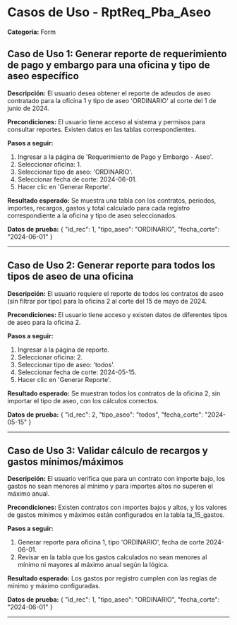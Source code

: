 # Casos de Uso - RptReq_Pba_Aseo

**Categoría:** Form

## Caso de Uso 1: Generar reporte de requerimiento de pago y embargo para una oficina y tipo de aseo específico

**Descripción:** El usuario desea obtener el reporte de adeudos de aseo contratado para la oficina 1 y tipo de aseo 'ORDINARIO' al corte del 1 de junio de 2024.

**Precondiciones:**
El usuario tiene acceso al sistema y permisos para consultar reportes. Existen datos en las tablas correspondientes.

**Pasos a seguir:**
1. Ingresar a la página de 'Requerimiento de Pago y Embargo - Aseo'.
2. Seleccionar oficina: 1.
3. Seleccionar tipo de aseo: 'ORDINARIO'.
4. Seleccionar fecha de corte: 2024-06-01.
5. Hacer clic en 'Generar Reporte'.

**Resultado esperado:**
Se muestra una tabla con los contratos, periodos, importes, recargos, gastos y total calculado para cada registro correspondiente a la oficina y tipo de aseo seleccionados.

**Datos de prueba:**
{ "id_rec": 1, "tipo_aseo": "ORDINARIO", "fecha_corte": "2024-06-01" }

---

## Caso de Uso 2: Generar reporte para todos los tipos de aseo de una oficina

**Descripción:** El usuario requiere el reporte de todos los contratos de aseo (sin filtrar por tipo) para la oficina 2 al corte del 15 de mayo de 2024.

**Precondiciones:**
El usuario tiene acceso y existen datos de diferentes tipos de aseo para la oficina 2.

**Pasos a seguir:**
1. Ingresar a la página de reporte.
2. Seleccionar oficina: 2.
3. Seleccionar tipo de aseo: 'todos'.
4. Seleccionar fecha de corte: 2024-05-15.
5. Hacer clic en 'Generar Reporte'.

**Resultado esperado:**
Se muestran todos los contratos de la oficina 2, sin importar el tipo de aseo, con los cálculos correctos.

**Datos de prueba:**
{ "id_rec": 2, "tipo_aseo": "todos", "fecha_corte": "2024-05-15" }

---

## Caso de Uso 3: Validar cálculo de recargos y gastos mínimos/máximos

**Descripción:** El usuario verifica que para un contrato con importe bajo, los gastos no sean menores al mínimo y para importes altos no superen el máximo anual.

**Precondiciones:**
Existen contratos con importes bajos y altos, y los valores de gastos mínimos y máximos están configurados en la tabla ta_15_gastos.

**Pasos a seguir:**
1. Generar reporte para oficina 1, tipo 'ORDINARIO', fecha de corte 2024-06-01.
2. Revisar en la tabla que los gastos calculados no sean menores al mínimo ni mayores al máximo anual según la lógica.

**Resultado esperado:**
Los gastos por registro cumplen con las reglas de mínimo y máximo configuradas.

**Datos de prueba:**
{ "id_rec": 1, "tipo_aseo": "ORDINARIO", "fecha_corte": "2024-06-01" }

---

